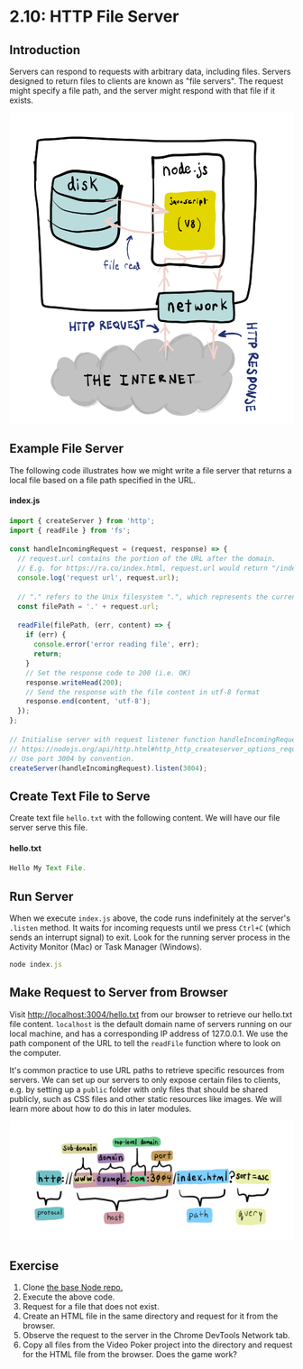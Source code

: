 # 2.10: HTTP File Server

## Introduction

Servers can respond to requests with arbitrary data, including files. Servers designed to return files to clients are known as "file servers". The request might specify a file path, and the server might respond with that file if it exists.

![The Node.js file server can serve local files to computers that request them from the Internet.](../.gitbook/assets/file-server-node.jpg)

## Example File Server

The following code illustrates how we might write a file server that returns a local file based on a file path specified in the URL.

#### index.js

```javascript
import { createServer } from 'http';
import { readFile } from 'fs';

const handleIncomingRequest = (request, response) => {
  // request.url contains the portion of the URL after the domain.
  // E.g. for https://ra.co/index.html, request.url would return "/index.html".
  console.log('request url', request.url);

  // "." refers to the Unix filesystem ".", which represents the current directory.
  const filePath = '.' + request.url;

  readFile(filePath, (err, content) => {
    if (err) {
      console.error('error reading file', err);
      return;
    }
    // Set the response code to 200 (i.e. OK)
    response.writeHead(200);
    // Send the response with the file content in utf-8 format
    response.end(content, 'utf-8');
  });
};

// Initialise server with request listener function handleIncomingRequest
// https://nodejs.org/api/http.html#http_http_createserver_options_requestlistener
// Use port 3004 by convention.
createServer(handleIncomingRequest).listen(3004);
```

## Create Text File to Serve

Create text file `hello.txt` with the following content. We will have our file server serve this file.

#### hello.txt

```javascript
Hello My Text File.
```

## Run Server

When we execute `index.js` above, the code runs indefinitely at the server's `.listen` method. It waits for incoming requests until we press `Ctrl+C` \(which sends an interrupt signal\) to exit. Look for the running server process in the Activity Monitor \(Mac\) or Task Manager \(Windows\).

```javascript
node index.js
```

## Make Request to Server from Browser

Visit [http://localhost:3004/hello.txt](http://localhost:3004/hello.txt) from our browser to retrieve our hello.txt file content. `localhost` is the default domain name of servers running on our local machine, and has a corresponding IP address of 127.0.0.1. We use the path component of the URL to tell the `readFile` function where to look on the computer. 

It's common practice to use URL paths to retrieve specific resources from servers. We can set up our servers to only expose certain files to clients, e.g. by setting up a `public` folder with only files that should be shared publicly, such as CSS files and other static resources like images. We will learn more about how to do this in later modules.

![](../.gitbook/assets/urls.jpg)

## Exercise

1. Clone [the base Node repo.](https://github.com/rocketacademy/base-node-bootcamp)
2. Execute the above code.
3. Request for a file that does not exist.
4. Create an HTML file in the same directory and request for it from the browser.
5. Observe the request to the server in the Chrome DevTools Network tab.
6. Copy all files from the Video Poker project into the directory and request for the HTML file from the browser. Does the game work?

